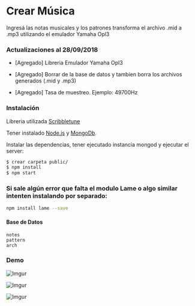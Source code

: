 # Crear Música

Ingresá las notas musicales y los patrones transforma el archivo .mid a .mp3 utilizando el emulador Yamaha Opl3

### Actualizaciones al 28/09/2018

- [Agregado] Libreria Emulador Yamaha Opl3

- [Agregado] Borrar de la base de datos y tambien borra los archivos generados (.mid y .mp3)

- [Agregado] Tasa de muestreo. Ejemplo: 49700Hz

### Instalación

Libreria utilizada [Scribbletune](https://scribbletune.com/)

Tener instalado [Node.js](https://nodejs.org/) y [MongoDb](https://www.google.com).

Instalar las dependencias, tener ejecutado instancia mongod y ejecutar el server:

```sh
$ crear carpeta public/
$ npm install
$ npm start
```

### Si sale algún error que falta el modulo Lame o algo similar intenten instalando por separado:

```sh
npm install lame --save
```

#### Base de Datos

```
notes
pattern
arch
```

### Demo

![Imgur](https://i.imgur.com/XAwjL06.png)

![Imgur](https://i.imgur.com/XZ0gKbG.png)

![Imgur](https://i.imgur.com/xWjfU3w.png)